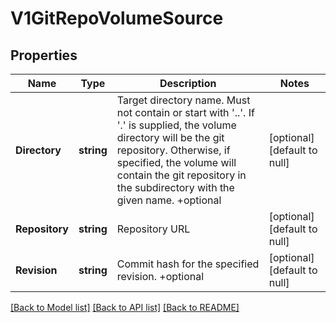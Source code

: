 # V1GitRepoVolumeSource

## Properties
Name | Type | Description | Notes
------------ | ------------- | ------------- | -------------
**Directory** | **string** | Target directory name. Must not contain or start with &#x27;..&#x27;.  If &#x27;.&#x27; is supplied, the volume directory will be the git repository.  Otherwise, if specified, the volume will contain the git repository in the subdirectory with the given name. +optional | [optional] [default to null]
**Repository** | **string** | Repository URL | [optional] [default to null]
**Revision** | **string** | Commit hash for the specified revision. +optional | [optional] [default to null]

[[Back to Model list]](../README.md#documentation-for-models) [[Back to API list]](../README.md#documentation-for-api-endpoints) [[Back to README]](../README.md)

